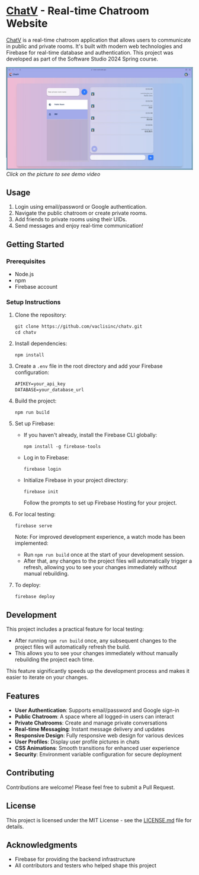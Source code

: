 # [ChatV](https://chatv-vaclis.web.app/) - Real-time Chatroom Website

[ChatV](https://chatv-vaclis.web.app/) is a real-time chatroom application that allows users to communicate in public and private rooms. It's built with modern web technologies and Firebase for real-time database and authentication. This project was developed as part of the Software Studio 2024 Spring course.

[![Demo GIF](https://raw.githubusercontent.com/vaclisinc/chatV/d0185e282d6d0a8868f6436381871c4548f29ca1/preview.jpg)](https://youtu.be/36w4gmY6Cdo)
*Click on the picture to see demo video*

## Usage

1. Login using email/password or Google authentication.
2. Navigate the public chatroom or create private rooms.
3. Add friends to private rooms using their UIDs.
4. Send messages and enjoy real-time communication!

## Getting Started

### Prerequisites

- Node.js
- npm
- Firebase account

### Setup Instructions

1. Clone the repository:
   ```
   git clone https://github.com/vaclisinc/chatv.git
   cd chatv
   ```

2. Install dependencies:
   ```
   npm install
   ```

3. Create a `.env` file in the root directory and add your Firebase configuration:
   ```
   APIKEY=your_api_key
   DATABASE=your_database_url
   ```

4. Build the project:
   ```
   npm run build
   ```

5. Set up Firebase:
   - If you haven't already, install the Firebase CLI globally:
     ```
     npm install -g firebase-tools
     ```
   - Log in to Firebase:
     ```
     firebase login
     ```
   - Initialize Firebase in your project directory:
     ```
     firebase init
     ```
     Follow the prompts to set up Firebase Hosting for your project.

6. For local testing:
   ```
   firebase serve
   ```

   Note: For improved development experience, a watch mode has been implemented:
   - Run `npm run build` once at the start of your development session.
   - After that, any changes to the project files will automatically trigger a refresh, allowing you to see your changes immediately without manual rebuilding.

7. To deploy:
   ```
   firebase deploy
   ```

## Development

This project includes a practical feature for local testing:
- After running `npm run build` once, any subsequent changes to the project files will automatically refresh the build.
- This allows you to see your changes immediately without manually rebuilding the project each time.

This feature significantly speeds up the development process and makes it easier to iterate on your changes.

## Features

- **User Authentication**: Supports email/password and Google sign-in
- **Public Chatroom**: A space where all logged-in users can interact
- **Private Chatrooms**: Create and manage private conversations
- **Real-time Messaging**: Instant message delivery and updates
- **Responsive Design**: Fully responsive web design for various devices
- **User Profiles**: Display user profile pictures in chats
- **CSS Animations**: Smooth transitions for enhanced user experience
- **Security**: Environment variable configuration for secure deployment


## Contributing

Contributions are welcome! Please feel free to submit a Pull Request.

## License

This project is licensed under the MIT License - see the [LICENSE.md](LICENSE.md) file for details.

## Acknowledgments

- Firebase for providing the backend infrastructure
- All contributors and testers who helped shape this project

